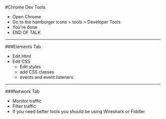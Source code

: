 #Chrome Dev Tools

* Open Chrome
* Go to the hamburger icons > tools > Developer Tools
* You're done
* END OF TALK

---

###Elements Tab

* Edit Html
* Edit CSS
  * Edit styles
  * add CSS classes
  * events and event listeners

---

###Network Tab

* Monitor traffic
* Filter traffic
* If you need better tools you should be using Wireshark or Fiddler


